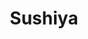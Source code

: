 ---
layout: place
title: Sushiya
permalink: /new-hampshire/hanover/sushiya.html
stateAbbr: NH
stateName: New Hampshire
cityName: Hanover
seo:
  type: restaurant
  links: http://sushiya.raniii.com/
place_id: ChIJ8bP0O-bJtEwROePWcygTqsg
photos:
  - name: >-
      places/ChIJ8bP0O-bJtEwROePWcygTqsg/photos/AeeoHcIZpWyho7A32ZF6djzJ9A8HYir3iV2yKCb2WGSK_Dy73Lg5rJk9kcDFzolE_zn5A_YFKb_WySY2Feoepig6miq1zhljCM5qnL3vLs3bgXkW8F-gLbx7seg83PyKGZ_6822X7FI82wQxzAeWPoNQnMHB-f9cdiTSD16qA0U8eSP5AHYY9J7qLtii-iFXCvkbslORzg1riMr-1lVjUF8EbAffTT7B5JmOQ6OiFbWiuFszLW1d3ShzBItF1t5MKSlZatFhUgx4CoQbkOlts7K4IPt36SJk8Ld3OT-2KKnEeSvmyo0tHKuBda12wr_UW72YpNxdM351HO2K-vWpIklgY9Rs_sls2mKVG_ym-0abrQkO8gh3c85HyDzWlL1bllTiqhwg5titSZvDYN6R40uWVy4LP0IRuvge9q1ExjHgq_NzaQ
    widthPx: 1616
    heightPx: 1080
    authorAttributions:
      - displayName: 주승리주사랑
        uri: https://maps.google.com/maps/contrib/114215517427390641764
        photoUri: >-
          https://lh3.googleusercontent.com/a-/ALV-UjURwQ_Hsa6CVxlBXT_V3_xy5vjFe0VzjyWEDlueb06m45pkTNTcSg=s100-p-k-no-mo
    flagContentUri: >-
      https://www.google.com/local/imagery/report/?cb_client=maps_api_places.places_api&image_key=!1e10!2sCIHM0ogKEICAgICU162Zeg&hl=en-US
    googleMapsUri: >-
      https://www.google.com/maps/place//data=!3m4!1e2!3m2!1sCIHM0ogKEICAgICU162Zeg!2e10!4m2!3m1!1s0x4cb4c9e63bf4b3f1:0xc8aa132873d6e339
  - name: >-
      places/ChIJ8bP0O-bJtEwROePWcygTqsg/photos/AeeoHcJ65UxEoLduifkw5kf5sT3TZe1PExveEUGa-Qtn74zjrgAR_Ica2h_iXeYJzdkHWGw8NGZXz-FjuPR7jgkoO2-hXZ_EtpHCWn69bRYa6T88kKENvrB16nZtzNPH7DLTQsqbcVQFiasdMBZMPaee-j0Med1_3hHvZFdRf0DWTxh8OnKWRFGY6ujPLN9aw1DKwfsS6nIPsHL4ZgQWakI9u7wLur2Rl1bu9fPQFjFd8ms570DZhSrr2QAS8WGHHBphmCcs_CErVcVZX09AQX9pwpn_gqAydGB_4Y0VeO2LSas28GplyQvKP1dIcTr0fIFHnsmAcpgcXIsakIP4vyaF9-0VCMTBFaLu7Ky7hQyMr7RKBqstsHBYcP4BKzXWmDblIBtidIt7bGwvUAEAeYcb1CmaaIrskR5UUsS9FOYEwDJ65w
    widthPx: 4048
    heightPx: 3036
    authorAttributions:
      - displayName: Yufeng G
        uri: https://maps.google.com/maps/contrib/101972526375869185489
        photoUri: >-
          https://lh3.googleusercontent.com/a-/ALV-UjWpJj32DOlrCuZiX1S_WtZuxQK-wZ8f0WSXv4s_jpX9VvLabNOhLQ=s100-p-k-no-mo
    flagContentUri: >-
      https://www.google.com/local/imagery/report/?cb_client=maps_api_places.places_api&image_key=!1e10!2sCIHM0ogKEICAgICEyJnCEg&hl=en-US
    googleMapsUri: >-
      https://www.google.com/maps/place//data=!3m4!1e2!3m2!1sCIHM0ogKEICAgICEyJnCEg!2e10!4m2!3m1!1s0x4cb4c9e63bf4b3f1:0xc8aa132873d6e339
  - name: >-
      places/ChIJ8bP0O-bJtEwROePWcygTqsg/photos/AeeoHcLjeU3K0P5c2PmYM2U390wffBHL6iUE1JGezSQj4MfPYcx3BHAOKhX6t8PFUbhrNjwk268GtIyQqkGbZm6UpJrBu_ZkkLYc2-Few_uNYAdcpEoBDjrkVzP8FpXCnNKtA2iOxYy8fwAu1-NGpwvfd4GGru2BbT0NKNQnz0PVHKsZ-8rC8ngbZCatl3wfkG68jUjyMYaiU83cKdBDxseq17xk5GBVdG6bgI-AIBz5rMrGYZIijDzQWXMSZ56bN0nZHroiTS7PkxlGGsP2VrgpfCgTt8QLOao2QEFZJhZasxq6Zqhepc6tQ_6jr29RWsuQFUm9E1taHqaUn3vqgtgVaM1FIXVnuoDg0zvi7UD-OA9z0olVyqh3P426yJOVkJy7G6TY8BtbBIT34_Adomidgnh9W0XL-BhBjriFVuWI0VpCCgY
    widthPx: 3000
    heightPx: 4000
    authorAttributions:
      - displayName: Asmod Khakurel
        uri: https://maps.google.com/maps/contrib/107421054651924331909
        photoUri: >-
          https://lh3.googleusercontent.com/a-/ALV-UjV7wKWiYQNG5YXxAWlkAXBunO1__sDlBx4IkALjhslge0O94woqUA=s100-p-k-no-mo
    flagContentUri: >-
      https://www.google.com/local/imagery/report/?cb_client=maps_api_places.places_api&image_key=!1e10!2sCIHM0ogKEICAgICr2N7LzQE&hl=en-US
    googleMapsUri: >-
      https://www.google.com/maps/place//data=!3m4!1e2!3m2!1sCIHM0ogKEICAgICr2N7LzQE!2e10!4m2!3m1!1s0x4cb4c9e63bf4b3f1:0xc8aa132873d6e339
  - name: >-
      places/ChIJ8bP0O-bJtEwROePWcygTqsg/photos/AeeoHcIveQpm4Z5LtEZU2BujER9ePtc94B5ewb4JziCVVw2wPxjDF_TVZpoRjy5pI-QIIon0kELXjYsYKEvi86WD9Qz2MZgCmE0GgqnH_fuGRJMLolQucxrzcx8KolaGUihrvCz3G6p_Nn0smE4do4UIGgkotas2WhncFABDDQTNympBBy5jN2TvwSzqXrkczSCuycC4htl7RLUNQ5H5lzpLZc2VUFUhcRsqyTg4mswi4OKDw8fREZcKegnKS6Zzof5uMpEZB98sg7DVM05K-VtaPAqwNXtVTZyLHC7YHMhNCj_A7dwG6O21C8GaI6Txm_BjJRSgG_zXKXGfvdI-HpZZ-5QWcbfvp9t9slTIDqjz_PXillPOjbVEEYpYpwtVOsg2PM7O7NsR8XygiiZAmbo28dObe9aJFWWtb4q9ghGhzOaH4udy
    widthPx: 2229
    heightPx: 1702
    authorAttributions:
      - displayName: Ashley Bennett
        uri: https://maps.google.com/maps/contrib/100223644042801882374
        photoUri: >-
          https://lh3.googleusercontent.com/a-/ALV-UjVfnIs1k8dyWCigRHMSDz7L_t_KxUw5haLcORcnYTYoBD1DGFYvSw=s100-p-k-no-mo
    flagContentUri: >-
      https://www.google.com/local/imagery/report/?cb_client=maps_api_places.places_api&image_key=!1e10!2sCIHM0ogKEICAgIC78vfbuwE&hl=en-US
    googleMapsUri: >-
      https://www.google.com/maps/place//data=!3m4!1e2!3m2!1sCIHM0ogKEICAgIC78vfbuwE!2e10!4m2!3m1!1s0x4cb4c9e63bf4b3f1:0xc8aa132873d6e339
  - name: >-
      places/ChIJ8bP0O-bJtEwROePWcygTqsg/photos/AeeoHcJwcYXvkjr1unlNjsnpEgBvwW6naBc0Xrnw2PO2sIENhagRdu7Vl6BcGRLRA_F477L1oxB1fCYLwp4Blkw2wyyo7Ms0I3K3PUzgt81IhBa3m7rMcu7QQpCpOWoS6KP_padJOXBvYBGUKogvnjw3E-nal6-srsA9dzHQ5n6dm-nPIBNLvJNTmKFnOKOvAf70vA1QJ2pF7tLikEPK8AyL6hnIkN28kYlKVY59nD8qd1YBzwN0xLikUupVG-kCXYY9M5kIc2Z2WJpr-r2FIwDy5WlwqD-Dr0D_YZnybYfXbtIY4imKDy62V7nxcXqswtOppENw0Ws-AX5eRyyQ--Z1NRZPExpaLn9onDQSpoOtWP07-ucAlMe0zqzDYN24GDV1tY5_xqkFs50IkxRiSfrsR5Ie5NCw8sFDyR-guvlGpUK4Iw
    widthPx: 3072
    heightPx: 4080
    authorAttributions:
      - displayName: Katharine Long
        uri: https://maps.google.com/maps/contrib/114413942032381682827
        photoUri: >-
          https://lh3.googleusercontent.com/a-/ALV-UjXimfohRsGE_HKxjjizjHkXEixca_7ZTwlpYFNOrY3tOUPLybLw=s100-p-k-no-mo
    flagContentUri: >-
      https://www.google.com/local/imagery/report/?cb_client=maps_api_places.places_api&image_key=!1e10!2sCIHM0ogKEICAgIC3__O6ZQ&hl=en-US
    googleMapsUri: >-
      https://www.google.com/maps/place//data=!3m4!1e2!3m2!1sCIHM0ogKEICAgIC3__O6ZQ!2e10!4m2!3m1!1s0x4cb4c9e63bf4b3f1:0xc8aa132873d6e339
  - name: >-
      places/ChIJ8bP0O-bJtEwROePWcygTqsg/photos/AeeoHcJfBungV51ck7lZZeTSw6g8BfCfp_CggXza0pC2Dk-ADrxFBkzNNL0UiuKxBNmrlHdrUZj3sS0WERFtlTAg0zT-fBfR3MCDcodmhEg6jZecfGGtKPlmoiF4-IKkegD8ZYM5ZQQSzRSNLQX6LyHNwQI8Rdj5l8euSjsDFNinCzwXO06kIudG69D5Up3S5PVLVtsWuxgoMoBspUQrtWsdAXSyQtqwq4AxdFaAdlB0Jx6l1_0tK1ZakwmbCCQ7NU-oE2mfTHOf-tElJz2w3mFWUEWFTSGasMWnMDM5VXtfOvCAu2tNJiot-PQHC34RsThYg8b1ZAjbJlwo6B5VVLSz_btso6BQnZmCevDCsGTtpLz9TQEzKiCKpMh4FqUUrGI7XyRaJQTVQhY5oVc8R_o2HYuqiMt7j10wjrXDWatUWwE
    widthPx: 3024
    heightPx: 4032
    authorAttributions:
      - displayName: Nida K
        uri: https://maps.google.com/maps/contrib/112024846524294912128
        photoUri: >-
          https://lh3.googleusercontent.com/a-/ALV-UjWwy2t5Px0S2VW0QTQnm7YRuF7zQx7AlsvORUV6pCiGt9XmXGqu=s100-p-k-no-mo
    flagContentUri: >-
      https://www.google.com/local/imagery/report/?cb_client=maps_api_places.places_api&image_key=!1e10!2sCIHM0ogKEICAgID70sy0fw&hl=en-US
    googleMapsUri: >-
      https://www.google.com/maps/place//data=!3m4!1e2!3m2!1sCIHM0ogKEICAgID70sy0fw!2e10!4m2!3m1!1s0x4cb4c9e63bf4b3f1:0xc8aa132873d6e339
  - name: >-
      places/ChIJ8bP0O-bJtEwROePWcygTqsg/photos/AeeoHcKqgeumAfDVgl_b4itFaL_LArkXwC_u8bAmXRyCXoUi4HPpPUaKoTLC57XVCBJ_fYXTbSgidX16FEMhGFmNLm5aptGjW7lJx8dWGEUfRNiC5T-t07qAS6ydo9YwNoBtjD14BrT0nYSYwQYsdtlGOtdaSxLUEeONWaybELyP5K2sxgP-mlthTP34q0k__tJat1_5YRQ_XfCiJOr-2ykIEUUEJVLR6o5WpKU3zGM4eDL4xpGqLAewHq6cHzoXorzO2z-aqx0CpAqX9KvdF9Gf6jHkTxAyPJJixnOlWl6LtdsNm-eCK9GvBz814xC3c3k-ZSBhNUkj4vMs-9eQugTjS233IRtsDv01xqrj8HxuL-l-dF0gFsvNvQ5vuxKttjG_w-7HU28olMSLerm5vPgnY0fSdm3rLBhmFfoi9s1F77aiDmvN
    widthPx: 3024
    heightPx: 4032
    authorAttributions:
      - displayName: Alison “Ahma love” Chivvis
        uri: https://maps.google.com/maps/contrib/117121582657741779805
        photoUri: >-
          https://lh3.googleusercontent.com/a-/ALV-UjX23d8H_N8V-V8Syfe96JJ_wpnZ9Xb9wmv4P8EL1TlSigEWDgY8=s100-p-k-no-mo
    flagContentUri: >-
      https://www.google.com/local/imagery/report/?cb_client=maps_api_places.places_api&image_key=!1e10!2sCIHM0ogKEICAgICHhbaeuQE&hl=en-US
    googleMapsUri: >-
      https://www.google.com/maps/place//data=!3m4!1e2!3m2!1sCIHM0ogKEICAgICHhbaeuQE!2e10!4m2!3m1!1s0x4cb4c9e63bf4b3f1:0xc8aa132873d6e339
  - name: >-
      places/ChIJ8bP0O-bJtEwROePWcygTqsg/photos/AeeoHcLS2_QMrf63Xb_xLoh1WuyZU8no4xe6z_PJipzGEgAnp8Ha4xtRui6KSBi2BPMXoTNF86G_NMHUk9l0y8u-5dh7APvQV0CPMmd7PvOLxRm1ShfL-lAdz_w1qghwLncuGAchRfMc9RazTdHGWmjTd2xaJR7YP2hfDAjlLq8epIPjOUPmk9XtGapSBCkM2TSy9CqDO_D6pthpB2MTkc5ancCQ9PS9NrMmEyaliMLFgKZHa8MvD9vj2D29BQMnMm0Dd3OA6CDsteJFo_7EwTOQvOj-fUEYcxFjY7zCBjSuCe2HdiGf2J2zc-cwkDnvk6jp5fqUzgktIIQovwJbguvJoNf5AIca3Cfd8rE2TZmKZ5r03w-tWpSiL0ltm-3ORtTUfzLjCJ7UD9OvBOEo6bFBnxvNplL8gFxp5LJW7K2uZ-tfOA
    widthPx: 4032
    heightPx: 3024
    authorAttributions:
      - displayName: Mike Wu
        uri: https://maps.google.com/maps/contrib/101351676191512009204
        photoUri: >-
          https://lh3.googleusercontent.com/a-/ALV-UjX_BMOMFMspPd7doWGRYcXZkZoOCBUCBhnW1wlNUOkPfoqta-mzZA=s100-p-k-no-mo
    flagContentUri: >-
      https://www.google.com/local/imagery/report/?cb_client=maps_api_places.places_api&image_key=!1e10!2sCIHM0ogKEICAgICkmpeHBQ&hl=en-US
    googleMapsUri: >-
      https://www.google.com/maps/place//data=!3m4!1e2!3m2!1sCIHM0ogKEICAgICkmpeHBQ!2e10!4m2!3m1!1s0x4cb4c9e63bf4b3f1:0xc8aa132873d6e339
  - name: >-
      places/ChIJ8bP0O-bJtEwROePWcygTqsg/photos/AeeoHcLIpMCJ1T1m3UYhsZdlQaVWJLauWY_tr5iDDDuORFYDnJzcHbY9YYEFLkdOCLG0rg10m27gr2eLvPQiuKW5PRx-EERq0Stns1DLdrAMlTLxmY_9f6LnEtyq3SgpE8NpfEi-blAzGHbwgcQZJnQvkKMlhrT37VO71OJB7I2nkcQtGkcv1ia-wseXVROCUrY7fx-wpzFs45TTQd8XJ88O9MqaD2C9GTN631pBg-SxeQ2wRohgscWXE7g4Hq0JTbPyFexRd7VNxsvn8JxPo5iq_0LwY8UGDOLLXjgLcs_DHIvurAhDhvfrkWiQJmVx0coc3z1Sjmc7w3OTegynEStVIdAQpp87jPDoR3xH88HQWcu5LYPcUq50RQtLtfijDQ1x0gGV7LDdNgnCONU4h7pABhzONAPLy9BY9g-YUBCa-lMzk2r7
    widthPx: 3024
    heightPx: 4032
    authorAttributions:
      - displayName: IH Allen
        uri: https://maps.google.com/maps/contrib/113665947211876135561
        photoUri: >-
          https://lh3.googleusercontent.com/a-/ALV-UjWJL9jX_o0x_s_i5Tj_XCvhxnnXqNLlwBiibPJwhyK_1oVuvO_J=s100-p-k-no-mo
    flagContentUri: >-
      https://www.google.com/local/imagery/report/?cb_client=maps_api_places.places_api&image_key=!1e10!2sCIHM0ogKEICAgICL6Nj3lgE&hl=en-US
    googleMapsUri: >-
      https://www.google.com/maps/place//data=!3m4!1e2!3m2!1sCIHM0ogKEICAgICL6Nj3lgE!2e10!4m2!3m1!1s0x4cb4c9e63bf4b3f1:0xc8aa132873d6e339
  - name: >-
      places/ChIJ8bP0O-bJtEwROePWcygTqsg/photos/AeeoHcIXKUeVnYSyzffh11gZVArT6Vwt595dG6w2vchK0Ww_Uh3oM8n7j6WCqQzusSDfSy_MQYiNU4QFgtKfwR3EjTuC_5k6f1DXMN6-zIzxXyK3-lwLbSosGLnC6E1rjdSg-EbSJ5TSQUWkfVxd9plDN2LbRPwddg8MKeWfvypFeB6O0GtnUVTjq8IyCZyWm8-u3mgbHyURHLXtYpeEHPPdqiOZDwfQf7tgQXH5Bs1IC_9FfjSfYyLqA4bhlGCCt1mV_ioaTu8wEYnea5qCPTYRa_8D_HGYXb71x4uUL_RabqqJrnaSAw_fzmwsYjeFE2kj6wsP8ovWpio6fGrmC4azJAgCKfZCkvCfrfBNwSWGf7K_dqidSm-urpWzL9LEqgFwvf_yxDbhmrxrdW_sKY1eUIsJcJ_JUGriDI72m47t63KJjz2G
    widthPx: 4160
    heightPx: 3120
    authorAttributions:
      - displayName: Sarah Clark
        uri: https://maps.google.com/maps/contrib/118345062085782660278
        photoUri: >-
          https://lh3.googleusercontent.com/a-/ALV-UjXHhFD6R_Nz2o2BhUl74mrZCng_YxlvvqNSc64xHdcmYGeU5Q7v_g=s100-p-k-no-mo
    flagContentUri: >-
      https://www.google.com/local/imagery/report/?cb_client=maps_api_places.places_api&image_key=!1e10!2sCIHM0ogKEICAgICEjoGq8AE&hl=en-US
    googleMapsUri: >-
      https://www.google.com/maps/place//data=!3m4!1e2!3m2!1sCIHM0ogKEICAgICEjoGq8AE!2e10!4m2!3m1!1s0x4cb4c9e63bf4b3f1:0xc8aa132873d6e339
address: 72 S Main St, Hanover, NH 03755, USA
street: 72 S Main St
city: Hanover
state: NH
zip: '03755'
country: USA
neighborhood: Hanover
latitude: '43.699720'
longitude: '-72.289324'
accessibility_options:
  wheelchairAccessibleParking: true
  wheelchairAccessibleEntrance: true
  wheelchairAccessibleRestroom: true
  wheelchairAccessibleSeating: true
business_status: OPERATIONAL
name: Sushiya
google_maps_links:
  directionsUri: >-
    https://www.google.com/maps/dir//''/data=!4m7!4m6!1m1!4e2!1m2!1m1!1s0x4cb4c9e63bf4b3f1:0xc8aa132873d6e339!3e0
  placeUri: https://maps.google.com/?cid=14459390618089481017
  writeAReviewUri: >-
    https://www.google.com/maps/place//data=!4m3!3m2!1s0x4cb4c9e63bf4b3f1:0xc8aa132873d6e339!12e1
  reviewsUri: >-
    https://www.google.com/maps/place//data=!4m4!3m3!1s0x4cb4c9e63bf4b3f1:0xc8aa132873d6e339!9m1!1b1
  photosUri: >-
    https://www.google.com/maps/place//data=!4m3!3m2!1s0x4cb4c9e63bf4b3f1:0xc8aa132873d6e339!10e5
primary_type: Sushi Restaurant
opening_hours:
  regular: null
  current: null
secondary_opening_hours:
  regular:
    weekdayDescriptions: null
    type: null
  current:
    weekdayDescriptions: null
    type: null
phone: (603) 643-4000
price_level: PRICE_LEVEL_MODERATE
price_range: $10 &ndash; $20
rating: '4.3'
rating_count: 0
website: http://sushiya.raniii.com/
description: >-
  Discover Sushiya in Hanover, NH$$$Sushiya in Hanover, NH, stands out as a
  welcoming sushi restaurant blending creative rolls with authentic Japanese and
  Korean-inspired dishes in a relaxed setting. This spot offers a variety of
  fresh sushi options alongside flavorful plates that appeal to those exploring
  local Japanese places near me, making it a go-to choice for casual dining. The
  menu highlights inventive combinations and traditional favorites, all served
  in an accessible environment with features like wheelchair-friendly entrances
  and seating. Patrons can enjoy moderately priced meals that emphasize quality
  ingredients, perfect for anyone seeking the best sushi near me. With its
  casual vibe and thoughtful touches, Sushiya provides a satisfying experience
  for those looking to savor diverse Asian flavors in the heart of the
  community.
generative_summary: >-
  Discover Sushiya in Hanover, NH$$$Sushiya in Hanover, NH, stands out as a
  welcoming sushi restaurant blending creative rolls with authentic Japanese and
  Korean-inspired dishes in a relaxed setting. This spot offers a variety of
  fresh sushi options alongside flavorful plates that appeal to those exploring
  local Japanese places near me, making it a go-to choice for casual dining. The
  menu highlights inventive combinations and traditional favorites, all served
  in an accessible environment with features like wheelchair-friendly entrances
  and seating. Patrons can enjoy moderately priced meals that emphasize quality
  ingredients, perfect for anyone seeking the best sushi near me. With its
  casual vibe and thoughtful touches, Sushiya provides a satisfying experience
  for those looking to savor diverse Asian flavors in the heart of the
  community.
generative_disclosure: Summarized by AI using the Grok-3-Mini model.
reviews:
  - name: >-
      places/ChIJ8bP0O-bJtEwROePWcygTqsg/reviews/ChZDSUhNMG9nS0VJQ0FnSUMzX19PNlJREAE
    relativePublishTimeDescription: 5 months ago
    rating: 5
    text:
      text: >-
        Ordered 3 rolls and seaweed salad. Dartmouth roll was the best by far.
        Ivy and Lebanon roll were a simple in comparison. Received banchan for
        the table which we loved 4 out of the 5 dishes. Good prices for sushi 🍣
      languageCode: en
    originalText:
      text: >-
        Ordered 3 rolls and seaweed salad. Dartmouth roll was the best by far.
        Ivy and Lebanon roll were a simple in comparison. Received banchan for
        the table which we loved 4 out of the 5 dishes. Good prices for sushi 🍣
      languageCode: en
    authorAttribution:
      displayName: Katharine Long
      uri: https://www.google.com/maps/contrib/114413942032381682827/reviews
      photoUri: >-
        https://lh3.googleusercontent.com/a-/ALV-UjXimfohRsGE_HKxjjizjHkXEixca_7ZTwlpYFNOrY3tOUPLybLw=s128-c0x00000000-cc-rp-mo-ba4
    publishTime: '2024-11-10T22:20:03.267078Z'
    flagContentUri: >-
      https://www.google.com/local/review/rap/report?postId=ChZDSUhNMG9nS0VJQ0FnSUMzX19PNlJREAE&d=17924085&t=1
    googleMapsUri: >-
      https://www.google.com/maps/reviews/data=!4m6!14m5!1m4!2m3!1sChZDSUhNMG9nS0VJQ0FnSUMzX19PNlJREAE!2m1!1s0x4cb4c9e63bf4b3f1:0xc8aa132873d6e339
  - name: >-
      places/ChIJ8bP0O-bJtEwROePWcygTqsg/reviews/ChdDSUhNMG9nS0VJQ0FnSUMzNzlyejdBRRAB
    relativePublishTimeDescription: 5 months ago
    rating: 4
    text:
      text: >-
        The food was great!  Lots of unique choices on the menu.  Service was
        slow, but I think that was caused by the chaos in the kitchen. To go
        orders and in-restaurant orders were scattered everywhere on tables. 
        Two other tables who came in after us got their food before us.  Because
        the food was so good, we will definitely give them another try.
      languageCode: en
    originalText:
      text: >-
        The food was great!  Lots of unique choices on the menu.  Service was
        slow, but I think that was caused by the chaos in the kitchen. To go
        orders and in-restaurant orders were scattered everywhere on tables. 
        Two other tables who came in after us got their food before us.  Because
        the food was so good, we will definitely give them another try.
      languageCode: en
    authorAttribution:
      displayName: Jarrod Harper
      uri: https://www.google.com/maps/contrib/118280983935079090897/reviews
      photoUri: >-
        https://lh3.googleusercontent.com/a-/ALV-UjVb19fb-6K6EvqG7HrMFR7oLr-pIE70njcWu6BQgzczDLbdJCtE=s128-c0x00000000-cc-rp-mo-ba4
    publishTime: '2024-11-10T14:27:27.814281Z'
    flagContentUri: >-
      https://www.google.com/local/review/rap/report?postId=ChdDSUhNMG9nS0VJQ0FnSUMzNzlyejdBRRAB&d=17924085&t=1
    googleMapsUri: >-
      https://www.google.com/maps/reviews/data=!4m6!14m5!1m4!2m3!1sChdDSUhNMG9nS0VJQ0FnSUMzNzlyejdBRRAB!2m1!1s0x4cb4c9e63bf4b3f1:0xc8aa132873d6e339
  - name: >-
      places/ChIJ8bP0O-bJtEwROePWcygTqsg/reviews/ChZDSUhNMG9nS0VJQ0FnTUNBcDdHVWNnEAE
    relativePublishTimeDescription: 2 months ago
    rating: 5
    text:
      text: >-
        Yes!!! Flavor was on point good! Very lucky to have this place in the
        upper valley. Highly recommend!
      languageCode: en
    originalText:
      text: >-
        Yes!!! Flavor was on point good! Very lucky to have this place in the
        upper valley. Highly recommend!
      languageCode: en
    authorAttribution:
      displayName: jessica desilets
      uri: https://www.google.com/maps/contrib/100067197434761161052/reviews
      photoUri: >-
        https://lh3.googleusercontent.com/a/ACg8ocK7V-ENYqDmgi-SnEEXDNDFtw6S_8mmzeETGtv_iO4v4UAUZw=s128-c0x00000000-cc-rp-mo-ba5
    publishTime: '2025-02-05T01:37:51.951282Z'
    flagContentUri: >-
      https://www.google.com/local/review/rap/report?postId=ChZDSUhNMG9nS0VJQ0FnTUNBcDdHVWNnEAE&d=17924085&t=1
    googleMapsUri: >-
      https://www.google.com/maps/reviews/data=!4m6!14m5!1m4!2m3!1sChZDSUhNMG9nS0VJQ0FnTUNBcDdHVWNnEAE!2m1!1s0x4cb4c9e63bf4b3f1:0xc8aa132873d6e339
  - name: >-
      places/ChIJ8bP0O-bJtEwROePWcygTqsg/reviews/ChZDSUhNMG9nS0VJQ0FnSURJamJUMlN3EAE
    relativePublishTimeDescription: 6 years ago
    rating: 4
    text:
      text: >-
        I may update my review when I return (and I will) and try the Korean
        items. I feel like that's probably where they will shine the brightest. 
        All I had on this visit was the sushi, which was not too bad. I mean,
        the rolls were good, but the yellowtail nigiri was a tiny bit "fishy"
        which makes me uneasy.

        The salmon was okay. I did enjoy the torched salmon. Super yummy!

        I devoured all of the Korean pickles they served, prior. I'd love to try
        their ramen as well. The service was very nice. I enjoyed my visit and
        will try some other items.
      languageCode: en
    originalText:
      text: >-
        I may update my review when I return (and I will) and try the Korean
        items. I feel like that's probably where they will shine the brightest. 
        All I had on this visit was the sushi, which was not too bad. I mean,
        the rolls were good, but the yellowtail nigiri was a tiny bit "fishy"
        which makes me uneasy.

        The salmon was okay. I did enjoy the torched salmon. Super yummy!

        I devoured all of the Korean pickles they served, prior. I'd love to try
        their ramen as well. The service was very nice. I enjoyed my visit and
        will try some other items.
      languageCode: en
    authorAttribution:
      displayName: Miss Kitty
      uri: https://www.google.com/maps/contrib/115673073870240842101/reviews
      photoUri: >-
        https://lh3.googleusercontent.com/a-/ALV-UjVePuIPxW_U2C46mb9YCopIx4J0kHWhv96rpYraYs5RdaYY8IJj=s128-c0x00000000-cc-rp-mo-ba4
    publishTime: '2019-01-15T14:20:05.201181557Z'
    flagContentUri: >-
      https://www.google.com/local/review/rap/report?postId=ChZDSUhNMG9nS0VJQ0FnSURJamJUMlN3EAE&d=17924085&t=1
    googleMapsUri: >-
      https://www.google.com/maps/reviews/data=!4m6!14m5!1m4!2m3!1sChZDSUhNMG9nS0VJQ0FnSURJamJUMlN3EAE!2m1!1s0x4cb4c9e63bf4b3f1:0xc8aa132873d6e339
  - name: >-
      places/ChIJ8bP0O-bJtEwROePWcygTqsg/reviews/ChdDSUhNMG9nS0VJQ0FnTURBcHVTVGpRRRAB
    relativePublishTimeDescription: 2 months ago
    rating: 2
    text:
      text: >-
        The sushi is fine but the service was incredibly slow. Waited over 30
        min to pay my bill when we dined in. Many others were waiting long to
        pick up takeout orders also.
      languageCode: en
    originalText:
      text: >-
        The sushi is fine but the service was incredibly slow. Waited over 30
        min to pay my bill when we dined in. Many others were waiting long to
        pick up takeout orders also.
      languageCode: en
    authorAttribution:
      displayName: Jennifer Landino
      uri: https://www.google.com/maps/contrib/109856131962079492420/reviews
      photoUri: >-
        https://lh3.googleusercontent.com/a-/ALV-UjVB6042nsAOra_w9EyECtZL-W9fBtC0pzNyVpimxMMlu2x-pit55Q=s128-c0x00000000-cc-rp-mo-ba2
    publishTime: '2025-02-08T15:22:42.427222Z'
    flagContentUri: >-
      https://www.google.com/local/review/rap/report?postId=ChdDSUhNMG9nS0VJQ0FnTURBcHVTVGpRRRAB&d=17924085&t=1
    googleMapsUri: >-
      https://www.google.com/maps/reviews/data=!4m6!14m5!1m4!2m3!1sChdDSUhNMG9nS0VJQ0FnTURBcHVTVGpRRRAB!2m1!1s0x4cb4c9e63bf4b3f1:0xc8aa132873d6e339
review_summary: >-
  Insights from Recent Feedback$$$Visitors to this sushi spot often rave about
  the tasty rolls and unique menu items, with many highlighting the fresh
  flavors and creative twists that make it a standout among sushi restaurants
  near me. Folks appreciate the pleasant atmosphere and friendly service, noting
  it as a solid option for groups or families in search of reliable Japanese
  dining. While some mention occasional waits that could slow things down, the
  overall consensus leans positive, with the delicious food encouraging return
  trips despite minor hiccups. It's clear that the standout dishes and welcoming
  feel keep people coming back, offering a balanced experience for sushi lovers.
  Ultimately, this place delivers on flavor and variety, making it worth
  checking out for anyone hunting for top-rated sushi in the area.
review_disclosure: Summarized by AI using the Grok-3-Mini model.
parking_options:
  paidParkingLot: true
  valetParking: false
payment_options:
  acceptsCreditCards: true
  acceptsDebitCards: true
  acceptsCashOnly: false
  acceptsNfc: true
allow_dogs: null
curbside_pickup: null
delivery: true
dine_in: true
good_for_children: true
good_for_groups: true
good_for_sports: false
live_music: false
menu_for_children: null
outdoor_seating: false
reservable: true
restroom: true
serves_beer: true
serves_breakfast: false
serves_brunch: false
serves_cocktails: null
serves_coffee: null
serves_dinner: true
serves_dessert: true
serves_lunch: true
serves_vegetarian_food: true
serves_wine: true
takeout: true
update_category: pro
places_description: >-
  Storefront nook with a relaxed vibe making creative sushi rolls along with
  Japanese & Korean plates.

---